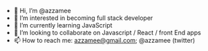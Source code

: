 - 👋 Hi, I’m @azzamee
- 👀 I’m interested in becoming full stack developer
- 🌱 I’m currently learning JavaScript
- 💞️ I’m looking to collaborate on Javascript / React / front End apps
- 📫 How to reach me: azzamee@gmail.com; @azzamee (twitter)

<!---
azzamee/azzamee is a ✨ special ✨ repository because its `README.md` (this file) appears on your GitHub profile.
You can click the Preview link to take a look at your changes.
--->
